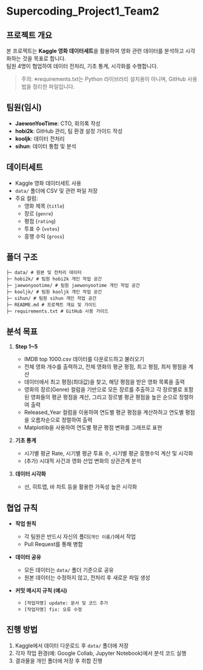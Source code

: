 # Supercoding_Project1_Team2

## 프로젝트 개요
본 프로젝트는 **Kaggle 영화 데이터세트**을 활용하여 영화 관련 데이터를 분석하고 시각화하는 것을 목표로 합니다.  
팀원 4명이 협업하여 데이터 전처리, 기초 통계, 시각화를 수행합니다.  
>  주의: ※requirements.txt는 Python 라이브러리 설치용이 아니며, GitHub 사용법을 정리한 파일입니다.

## 팀원(임시)
- **JaewonYooTime**: CTO, 회의록 작성 
- **hobi2k**: GitHub 관리, 팀 환경 설정 가이드 작성
- **kooljk**: 데이터 전처리
- **sihun**: 데이터 통합 및 분석

## 데이터세트
- Kaggle 영화 데이터세트 사용
- `data/` 폴더에 CSV 및 관련 파일 저장
- 주요 컬럼:
  - 영화 제목 (`title`)
  - 장르 (`genre`)
  - 평점 (`rating`)
  - 투표 수 (`votes`)
  - 흥행 수익 (`gross`)

## 폴더 구조
```
├─ data/ # 원본 및 전처리 데이터
├─ hobi2k/ # 팀원 hobi2k 개인 작업 공간
├─ jaewonyootime/ # 팀원 jaewonyootime 개인 작업 공간
├─ kooljk/ # 팀원 kooljk 개인 작업 공간
├─ sihun/ # 팀원 sihun 개인 작업 공간
├─ README.md # 프로젝트 개요 및 가이드
├─ requirements.txt # GitHub 사용 가이드
``` 

## 분석 목표
1. **Step 1~5**  
   - IMDB top 1000.csv 데이터를 다운로드하고 불러오기
   - 전체 영화 개수를 출력하고, 전체 영화의 평균 평점, 최고 평점, 최저 평점을 계산
   - 데이터에서 최고 평점(최대값)을 찾고, 해당 평점을 받은 영화 목록을 출력
   - 영화의 장르(Genre) 컬럼을 기반으로 모든 장르를 추출하고 각 장르별로 포함된 영화들의 평균 평점을 계산, 그리고 장르별 평균 평점을 높은 순으로 정렬하여 출력
   - Released_Year 컬럼을 이용하여 연도별 평균 평점을 계산하하고 연도별 평점을 오름차순으로 정렬하여 출력
   - Matplotlib을 사용하여 연도별 평균 평점 변화를 그래프로 표현

2. **기초 통계**  
   - 시기별 평균 Rate, 시기별 평균 투표 수, 시기별 평균 흥행수익 계산 및 시각화 
   - (추가) 시대적 사건과 영화 산업 변화의 상관관계 분석  

3. **데이터 시각화**  
   - 선, 히트맵, 바 차트 등을 활용한 가독성 높은 시각화  

## 협업 규칙
- **작업 원칙**
  - 각 팀원은 반드시 자신의 폴더(`개인 이름/`)에서 작업  
  - Pull Request를 통해 병합  

- **데이터 공유**
  - 모든 데이터는 `data/` 폴더 기준으로 공유  
  - 원본 데이터는 수정하지 않고, 전처리 후 새로운 파일 생성  

- **커밋 메시지 규칙 (예시)**
  - `[작업자명] update: 문서 및 코드 추가`
  - `[작업자명] fix: 오류 수정`

## 진행 방법
1. Kaggle에서 데이터 다운로드 후 `data/` 폴더에 저장  
2. 각자 작업 환경(예: Google Collab, Jupyter Notebook)에서 분석 코드 실행  
3. 결과물을 개인 폴더에 저장 후 취합 진행  

